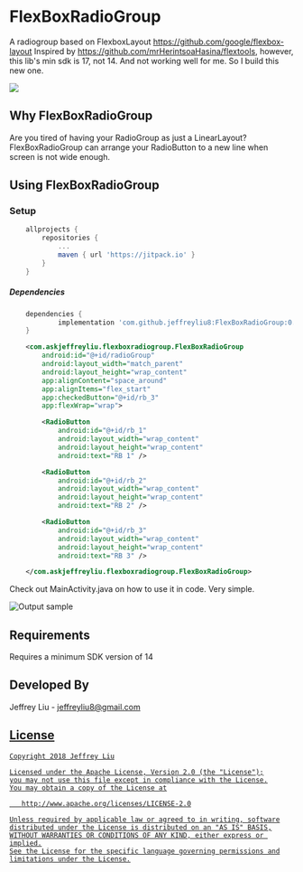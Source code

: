 # FlexBoxRadioGroup
A radiogroup based on FlexboxLayout https://github.com/google/flexbox-layout
Inspired by https://github.com/mrHerintsoaHasina/flextools, however, this lib's min sdk is 17, not 14. And not working well for me. So I build this new one.


[![](https://jitpack.io/v/jeffreyliu8/FlexBoxRadioGroup.svg)](https://jitpack.io/#jeffreyliu8/FlexBoxRadioGroup)

Why FlexBoxRadioGroup
----------------
Are you tired of having your RadioGroup as just a LinearLayout? FlexBoxRadioGroup can arrange your RadioButton to a new line when screen is not wide enough.

Using FlexBoxRadioGroup
----------------

### Setup
```groovy
	allprojects {
		repositories {
			...
			maven { url 'https://jitpack.io' }
		}
	}
```


##### Dependencies
```groovy
	dependencies {
	        implementation 'com.github.jeffreyliu8:FlexBoxRadioGroup:0.0.3'
	}
```

````xml
    <com.askjeffreyliu.flexboxradiogroup.FlexBoxRadioGroup
        android:id="@+id/radioGroup"
        android:layout_width="match_parent"
        android:layout_height="wrap_content"
        app:alignContent="space_around"
        app:alignItems="flex_start"
        app:checkedButton="@+id/rb_3"
        app:flexWrap="wrap">

        <RadioButton
            android:id="@+id/rb_1"
            android:layout_width="wrap_content"
            android:layout_height="wrap_content"
            android:text="RB 1" />

        <RadioButton
            android:id="@+id/rb_2"
            android:layout_width="wrap_content"
            android:layout_height="wrap_content"
            android:text="RB 2" />

        <RadioButton
            android:id="@+id/rb_3"
            android:layout_width="wrap_content"
            android:layout_height="wrap_content"
            android:text="RB 3" />

    </com.askjeffreyliu.flexboxradiogroup.FlexBoxRadioGroup>
````
Check out MainActivity.java on how to use it in code. Very simple.

![Output sample](https://github.com/jeffreyliu8/FlexBoxRadioGroup/blob/master/screenshot.png)

Requirements
--------------
Requires a minimum SDK version of 14

Developed By
-------
Jeffrey Liu - <jeffreyliu8@gmail.com>

<a href="https://www.linkedin.com/in/jeffrey-liu-08a0b936">

License
-------

    Copyright 2018 Jeffrey Liu

    Licensed under the Apache License, Version 2.0 (the "License");
    you may not use this file except in compliance with the License.
    You may obtain a copy of the License at

       http://www.apache.org/licenses/LICENSE-2.0

    Unless required by applicable law or agreed to in writing, software
    distributed under the License is distributed on an "AS IS" BASIS,
    WITHOUT WARRANTIES OR CONDITIONS OF ANY KIND, either express or implied.
    See the License for the specific language governing permissions and
    limitations under the License.
